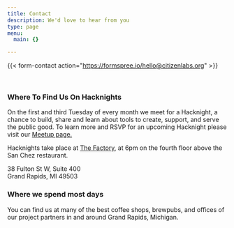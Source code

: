 ```yaml
---
title: Contact
description: We'd love to hear from you
type: page
menu:
  main: {}

---
```


{{< form-contact action="https://formspree.io/hello@citizenlabs.org"  >}}

<br>

### Where To Find Us On Hacknights

On the first and third Tuesday of every month we meet for a Hacknight, a chance to build, share and learn about tools to create, support, and serve the public good. To learn more and RSVP for an upcoming Hacknight please visit our [Meetup page.](https://www.meetup.com/Citizen-Labs/)

Hacknights take place at [The Factory](http://workthefactory.com), at 6pm on the fourth floor above the San Chez restaurant.

38 Fulton St W, Suite 400
<br>Grand Rapids, MI 49503

### Where we spend most days

You can find us at many of the best coffee shops, brewpubs, and offices of our project partners in and around Grand Rapids, Michigan.
